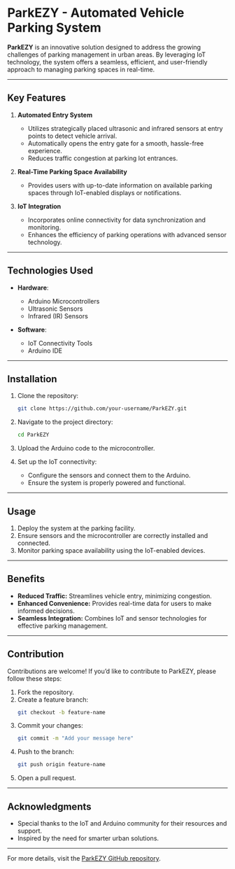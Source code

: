 # ParkEZY - Automated Vehicle Parking System

**ParkEZY** is an innovative solution designed to address the growing challenges of parking management in urban areas. By leveraging IoT technology, the system offers a seamless, efficient, and user-friendly approach to managing parking spaces in real-time.

---

## Key Features

1. **Automated Entry System**
   - Utilizes strategically placed ultrasonic and infrared sensors at entry points to detect vehicle arrival.
   - Automatically opens the entry gate for a smooth, hassle-free experience.
   - Reduces traffic congestion at parking lot entrances.

2. **Real-Time Parking Space Availability**
   - Provides users with up-to-date information on available parking spaces through IoT-enabled displays or notifications.

3. **IoT Integration**
   - Incorporates online connectivity for data synchronization and monitoring.
   - Enhances the efficiency of parking operations with advanced sensor technology.

---

## Technologies Used

- **Hardware**:
  - Arduino Microcontrollers
  - Ultrasonic Sensors
  - Infrared (IR) Sensors

- **Software**:
  - IoT Connectivity Tools
  - Arduino IDE

---

## Installation

1. Clone the repository:
   ```bash
   git clone https://github.com/your-username/ParkEZY.git
   ```

2. Navigate to the project directory:
   ```bash
   cd ParkEZY
   ```

3. Upload the Arduino code to the microcontroller.

4. Set up the IoT connectivity:
   - Configure the sensors and connect them to the Arduino.
   - Ensure the system is properly powered and functional.

---

## Usage

1. Deploy the system at the parking facility.
2. Ensure sensors and the microcontroller are correctly installed and connected.
3. Monitor parking space availability using the IoT-enabled devices.

---

## Benefits

- **Reduced Traffic:** Streamlines vehicle entry, minimizing congestion.
- **Enhanced Convenience:** Provides real-time data for users to make informed decisions.
- **Seamless Integration:** Combines IoT and sensor technologies for effective parking management.

---

## Contribution

Contributions are welcome! If you’d like to contribute to ParkEZY, please follow these steps:

1. Fork the repository.
2. Create a feature branch:
   ```bash
   git checkout -b feature-name
   ```
3. Commit your changes:
   ```bash
   git commit -m "Add your message here"
   ```
4. Push to the branch:
   ```bash
   git push origin feature-name
   ```
5. Open a pull request.

---

## Acknowledgments

- Special thanks to the IoT and Arduino community for their resources and support.
- Inspired by the need for smarter urban solutions.

---

For more details, visit the [ParkEZY GitHub repository](https://github.com/Rajeshri09/ParkEZY).


